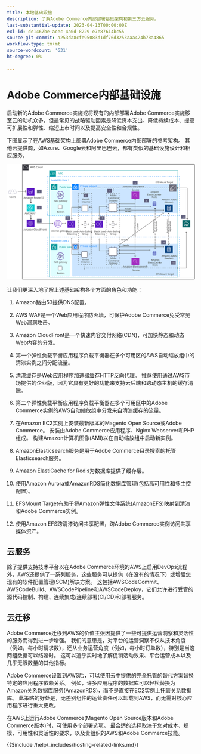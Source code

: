 ```yaml
---
title: 本地基础设施
description: 了解Adobe Commerce内部部署基础架构和第三方云服务。
last-substantial-update: 2023-04-13T00:00:00Z
exl-id: de1467be-acec-4a0d-8229-e7e87614bc55
source-git-commit: a253da8cfe95083d1df76d3253aaa424b78a4865
workflow-type: tm+mt
source-wordcount: '631'
ht-degree: 0%

---
```


# Adobe Commerce内部基础设施

启动新的Adobe Commerce实施或将现有的内部部署Adobe Commerce实施移至云的动机众多，但最常见的战略驱动因素是降低资本支出、降低持续成本、提高可扩展性和弹性、缩短上市时间以及提高安全性和合规性。

下图显示了在AWS基础架构上部署Adobe Commerce内部部署的参考架构。 其他云提供商，如Azure、Google云和阿里巴巴云，都有类似的基础设施设计和相应服务。

![显示关于第三方云服务的自托管Adobe Commerce基础架构的图表](/help/assets/playbooks/on-premises-infrastructure.svg)

让我们更深入地了解上述基础架构各个方面的角色和功能：

1. Amazon路由53提供DNS配置。

1. AWS WAF是一个Web应用程序防火墙，可保护Adobe Commerce免受常见Web漏洞攻击。

1. Amazon CloudFront是一个快速内容交付网络(CDN)，可加快静态和动态Web内容的分发。

1. 第一个弹性负载平衡应用程序负载平衡器在多个可用区的AWS自动缩放组中的清漆实例之间分配流量。

1. 清漆缓存是Web应用程序加速器缓存HTTP反向代理。 推荐使用通过AWS市场提供的企业版，因为它具有更好的功能来支持云后端和跨动态主机的缓存清除。

1. 第二个弹性负载平衡应用程序负载平衡器在多个可用区中的Adobe Commerce实例的AWS自动缩放组中分发来自清漆缓存的流量。

1. 在Amazon EC2实例上安装最新版本的Magento Open Source或Adobe Commerce。 安装由Adobe Commerce应用程序、Nginx Webserver和PHP组成。 构建Amazon计算机图像(AMI)以在自动缩放组中启动新实例。

1. AmazonElasticsearch服务是用于Adobe Commerce目录搜索的托管Elasticsearch服务。

1. Amazon ElastiCache for Redis为数据库提供了缓存层。

1. 使用Amazon Aurora或AmazonRDS简化数据库管理(包括高可用性和多主控配置)。

1. EFSMount Target有助于将Amazon弹性文件系统(AmazonEFS)映射到清漆和Adobe Commerce实例。

1. 使用Amazon EFS跨清漆访问共享配置，跨Adobe Commerce实例访问共享媒体资产。

## 云服务

除了提供支持技术平台以在Adobe Commerce环境的AWS上启用DevOps流程外，AWS还提供了一系列服务，这些服务可以提供（在没有的情况下）或增强您现有的软件配置管理(SCM)解决方案。 这包括AWSCodeCommit、AWSCodeBuild、AWSCodePipeline和AWSCodeDeploy，它们允许进行受管的源代码控制、构建、连续集成/连续部署(CI/CD)和部署服务。

## 云迁移

Adobe Commerce迁移到AWS的价值主张因提供了一些可提供运营洞察和灵活性的服务而得到进一步增强。 我们的意思是，对平台的运营洞察不仅从技术角度（例如，每小时请求数），还从业务运营角度（例如，每小时订单数），特别是当这两组数据可以结婚时。 这可以近乎实时地了解促销活动效果、平台运营成本以及几乎无限数量的其他指标。

Adobe Commerce设置到AWS后，可以使用云中提供的完全托管的替代方案替换特定的应用程序依赖关系。 例如，许多应用程序的数据库可以轻松替换为Amazon关系数据库服务(AmazonRDS)，而不是直接在EC2实例上托管关系数据库。 此策略的好处是，无差别组件的运营责任可以卸载到AWS，而无需对核心应用程序进行重大更改。

在AWS上运行Adobe Commerce(Magento Open Source版本和Adobe Commerce版本)时，可使用多个部署选项。 最合适的选择取决于您对成本、规模、可用性和灵活性的要求，以及贵组织的AWS和Adobe Commerce技能。

{{$include /help/_includes/hosting-related-links.md}}
